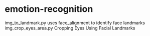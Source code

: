 # emotion-recognition
img_to_landmark.py uses face_alignment to identify face landmarks  
img_crop_eyes_area.py Cropping Eyes Using Facial Landmarks

